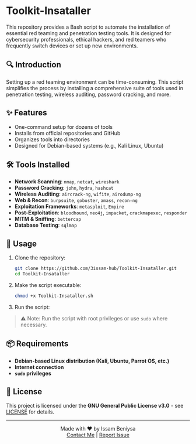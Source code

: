 # Toolkit-Insataller


This repository provides a Bash script to automate the installation of essential red teaming and penetration testing tools. It is designed for cybersecurity professionals, ethical hackers, and red teamers who frequently switch devices or set up new environments.

## 🔍 Introduction

Setting up a red teaming environment can be time-consuming. This script simplifies the process by installing a comprehensive suite of tools used in penetration testing, wireless auditing, password cracking, and more.

## ✨ Features

- One-command setup for dozens of tools
- Installs from official repositories and GitHub
- Organizes tools into directories
- Designed for Debian-based systems (e.g., Kali Linux, Ubuntu)

## 🛠️ Tools Installed

- **Network Scanning**: `nmap`, `netcat`, `wireshark`
- **Password Cracking**: `john`, `hydra`, `hashcat`
- **Wireless Auditing**: `aircrack-ng`, `wifite`, `airodump-ng`
- **Web & Recon**: `burpsuite`, `gobuster`, `amass`, `recon-ng`
- **Exploitation Frameworks**: `metasploit`, `Empire`
- **Post-Exploitation**: `bloodhound`, `neo4j`, `impacket`, `crackmapexec`, `responder`
- **MITM & Sniffing**: `bettercap`
- **Database Testing**: `sqlmap`

## 🚀 Usage

1. Clone the repository:

   ```bash
   git clone https://github.com/3issam-hub/Toolkit-Insataller.git
   cd Toolkit-Insataller
   ```

2. Make the script executable:

   ```bash
   chmod +x Toolkit-Insataller.sh
   ```

4. Run the script:

> ⚠️ Note: Run the script with root privileges or use `sudo` where necessary.

## 📦 Requirements

- **Debian-based Linux distribution (Kali, Ubuntu, Parrot OS, etc.)**
- **Internet connection**
- **`sudo` privileges**

## 📄 License
This project is licensed under the **GNU General Public License v3.0** - see [LICENSE](https://www.gnu.org/licenses/gpl-3.0) for details.

---

<p align="center">
  Made with ♥️ by Issam Beniysa<br>
  <a href="https://issambeniysa.site">Contact Me</a> | 
  <a href="https://github.com/3issam-hub/Wp-Explorer/issues">Report Issue</a>
</p>

